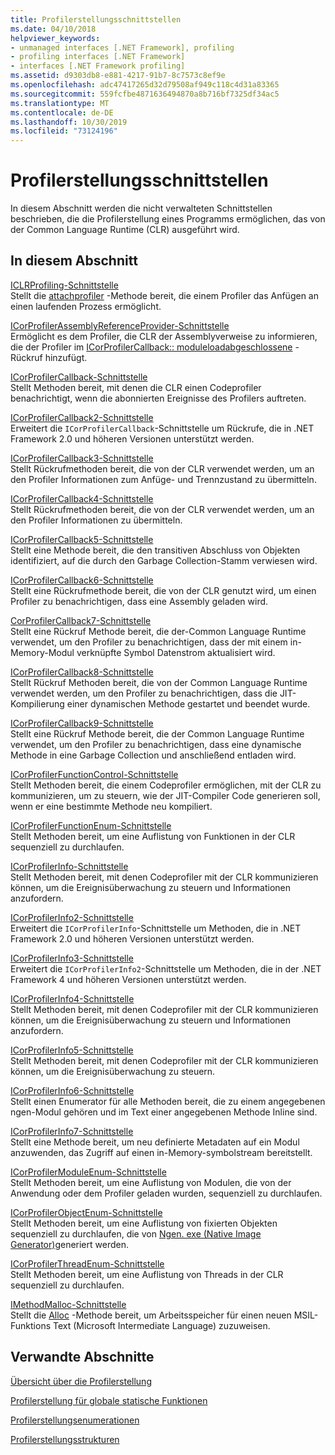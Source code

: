```yaml
---
title: Profilerstellungsschnittstellen
ms.date: 04/10/2018
helpviewer_keywords:
- unmanaged interfaces [.NET Framework], profiling
- profiling interfaces [.NET Framework]
- interfaces [.NET Framework profiling]
ms.assetid: d9303db8-e881-4217-91b7-8c7573c8ef9e
ms.openlocfilehash: adc47417265d32d79508af949c118c4d31a83365
ms.sourcegitcommit: 559fcfbe4871636494870a8b716bf7325df34ac5
ms.translationtype: MT
ms.contentlocale: de-DE
ms.lasthandoff: 10/30/2019
ms.locfileid: "73124196"
---
```

# <a name="profiling-interfaces"></a>Profilerstellungsschnittstellen
In diesem Abschnitt werden die nicht verwalteten Schnittstellen beschrieben, die die Profilerstellung eines Programms ermöglichen, das von der Common Language Runtime (CLR) ausgeführt wird.  
  
## <a name="in-this-section"></a>In diesem Abschnitt  
 [ICLRProfiling-Schnittstelle](../../../../docs/framework/unmanaged-api/profiling/iclrprofiling-interface.md)  
 Stellt die [attachprofiler](../../../../docs/framework/unmanaged-api/profiling/iclrprofiling-attachprofiler-method.md) -Methode bereit, die einem Profiler das Anfügen an einen laufenden Prozess ermöglicht.  
  
 [ICorProfilerAssemblyReferenceProvider-Schnittstelle](../../../../docs/framework/unmanaged-api/profiling/icorprofilerassemblyreferenceprovider-interface.md)  
 Ermöglicht es dem Profiler, die CLR der Assemblyverweise zu informieren, die der Profiler im [ICorProfilerCallback:: moduleloadabgeschlossene](../../../../docs/framework/unmanaged-api/profiling/icorprofilercallback-moduleloadfinished-method.md) -Rückruf hinzufügt.  
  
 [ICorProfilerCallback-Schnittstelle](../../../../docs/framework/unmanaged-api/profiling/icorprofilercallback-interface.md)  
 Stellt Methoden bereit, mit denen die CLR einen Codeprofiler benachrichtigt, wenn die abonnierten Ereignisse des Profilers auftreten.  
  
 [ICorProfilerCallback2-Schnittstelle](../../../../docs/framework/unmanaged-api/profiling/icorprofilercallback2-interface.md)  
 Erweitert die `ICorProfilerCallback`-Schnittstelle um Rückrufe, die in .NET Framework 2.0 und höheren Versionen unterstützt werden.  
  
 [ICorProfilerCallback3-Schnittstelle](../../../../docs/framework/unmanaged-api/profiling/icorprofilercallback3-interface.md)  
 Stellt Rückrufmethoden bereit, die von der CLR verwendet werden, um an den Profiler Informationen zum Anfüge- und Trennzustand zu übermitteln.  
  
 [ICorProfilerCallback4-Schnittstelle](../../../../docs/framework/unmanaged-api/profiling/icorprofilercallback4-interface.md)  
 Stellt Rückrufmethoden bereit, die von der CLR verwendet werden, um an den Profiler Informationen zu übermitteln.  
  
 [ICorProfilerCallback5-Schnittstelle](../../../../docs/framework/unmanaged-api/profiling/icorprofilercallback5-interface.md)  
 Stellt eine Methode bereit, die den transitiven Abschluss von Objekten identifiziert, auf die durch den Garbage Collection-Stamm verwiesen wird.  
  
 [ICorProfilerCallback6-Schnittstelle](../../../../docs/framework/unmanaged-api/profiling/icorprofilercallback6-interface.md)  
 Stellt eine Rückrufmethode bereit, die von der CLR genutzt wird, um einen Profiler zu benachrichtigen, dass eine Assembly geladen wird.  
  
 [CorProfilerCallback7-Schnittstelle](../../../../docs/framework/unmanaged-api/profiling/icorprofilercallback7-interface.md)  
 Stellt eine Rückruf Methode bereit, die der-Common Language Runtime verwendet, um den Profiler zu benachrichtigen, dass der mit einem in-Memory-Modul verknüpfte Symbol Datenstrom aktualisiert wird.  

[ICorProfilerCallback8-Schnittstelle](../../../../docs/framework/unmanaged-api/profiling/icorprofilercallback8-interface.md)  
Stellt Rückruf Methoden bereit, die von der Common Language Runtime verwendet werden, um den Profiler zu benachrichtigen, dass die JIT-Kompilierung einer dynamischen Methode gestartet und beendet wurde.

[ICorProfilerCallback9-Schnittstelle](../../../../docs/framework/unmanaged-api/profiling/icorprofilercallback9-interface.md)  
Stellt eine Rückruf Methode bereit, die der Common Language Runtime verwendet, um den Profiler zu benachrichtigen, dass eine dynamische Methode in eine Garbage Collection und anschließend entladen wird.

 [ICorProfilerFunctionControl-Schnittstelle](../../../../docs/framework/unmanaged-api/profiling/icorprofilerfunctioncontrol-interface.md)  
 Stellt Methoden bereit, die einem Codeprofiler ermöglichen, mit der CLR zu kommunizieren, um zu steuern, wie der JIT-Compiler Code generieren soll, wenn er eine bestimmte Methode neu kompiliert.  
  
 [ICorProfilerFunctionEnum-Schnittstelle](../../../../docs/framework/unmanaged-api/profiling/icorprofilerfunctionenum-interface.md)  
 Stellt Methoden bereit, um eine Auflistung von Funktionen in der CLR sequenziell zu durchlaufen.  
  
 [ICorProfilerInfo-Schnittstelle](../../../../docs/framework/unmanaged-api/profiling/icorprofilerinfo-interface.md)  
 Stellt Methoden bereit, mit denen Codeprofiler mit der CLR kommunizieren können, um die Ereignisüberwachung zu steuern und Informationen anzufordern.  
  
 [ICorProfilerInfo2-Schnittstelle](../../../../docs/framework/unmanaged-api/profiling/icorprofilerinfo2-interface.md)  
 Erweitert die `ICorProfilerInfo`-Schnittstelle um Methoden, die in .NET Framework 2.0 und höheren Versionen unterstützt werden.  
  
 [ICorProfilerInfo3-Schnittstelle](../../../../docs/framework/unmanaged-api/profiling/icorprofilerinfo3-interface.md)  
 Erweitert die `ICorProfilerInfo2`-Schnittstelle um Methoden, die in der .NET Framework 4 und höheren Versionen unterstützt werden.  
  
 [ICorProfilerInfo4-Schnittstelle](../../../../docs/framework/unmanaged-api/profiling/icorprofilerinfo4-interface.md)  
 Stellt Methoden bereit, mit denen Codeprofiler mit der CLR kommunizieren können, um die Ereignisüberwachung zu steuern und Informationen anzufordern.  
  
 [ICorProfilerInfo5-Schnittstelle](../../../../docs/framework/unmanaged-api/profiling/icorprofilerinfo5-interface.md)  
 Stellt Methoden bereit, mit denen Codeprofiler mit der CLR kommunizieren können, um die Ereignisüberwachung zu steuern.  
  
 [ICorProfilerInfo6-Schnittstelle](../../../../docs/framework/unmanaged-api/profiling/icorprofilerinfo6-interface.md)  
 Stellt einen Enumerator für alle Methoden bereit, die zu einem angegebenen ngen-Modul gehören und im Text einer angegebenen Methode Inline sind.  
  
 [ICorProfilerInfo7-Schnittstelle](../../../../docs/framework/unmanaged-api/profiling/icorprofilerinfo7-interface.md)  
 Stellt eine Methode bereit, um neu definierte Metadaten auf ein Modul anzuwenden, das Zugriff auf einen in-Memory-symbolstream bereitstellt.  
  
 [ICorProfilerModuleEnum-Schnittstelle](../../../../docs/framework/unmanaged-api/profiling/icorprofilermoduleenum-interface.md)  
 Stellt Methoden bereit, um eine Auflistung von Modulen, die von der Anwendung oder dem Profiler geladen wurden, sequenziell zu durchlaufen.  
  
 [ICorProfilerObjectEnum-Schnittstelle](../../../../docs/framework/unmanaged-api/profiling/icorprofilerobjectenum-interface.md)  
 Stellt Methoden bereit, um eine Auflistung von fixierten Objekten sequenziell zu durchlaufen, die von [Ngen. exe (Native Image Generator)](../../../../docs/framework/tools/ngen-exe-native-image-generator.md)generiert werden.  
  
 [ICorProfilerThreadEnum-Schnittstelle](../../../../docs/framework/unmanaged-api/profiling/icorprofilerthreadenum-interface.md)  
 Stellt Methoden bereit, um eine Auflistung von Threads in der CLR sequenziell zu durchlaufen.  
  
 [IMethodMalloc-Schnittstelle](../../../../docs/framework/unmanaged-api/profiling/imethodmalloc-interface.md)  
 Stellt die [Alloc](../../../../docs/framework/unmanaged-api/profiling/imethodmalloc-alloc-method.md) -Methode bereit, um Arbeitsspeicher für einen neuen MSIL-Funktions Text (Microsoft Intermediate Language) zuzuweisen.  
  
## <a name="related-sections"></a>Verwandte Abschnitte  
 [Übersicht über die Profilerstellung](../../../../docs/framework/unmanaged-api/profiling/profiling-overview.md)  
  
 [Profilerstellung für globale statische Funktionen](../../../../docs/framework/unmanaged-api/profiling/profiling-global-static-functions.md)  
  
 [Profilerstellungsenumerationen](../../../../docs/framework/unmanaged-api/profiling/profiling-enumerations.md)  
  
 [Profilerstellungsstrukturen](../../../../docs/framework/unmanaged-api/profiling/profiling-structures.md)
